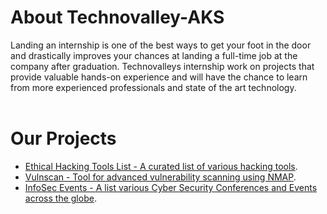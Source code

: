 <!--![Technovalley_Logo](https://www.technovalley.co.in/wp-content/uploads/2019/05/technovalley-new.png)-->
# About Technovalley-AKS
Landing an internship is one of the best ways to get your foot in the door and drastically improves your chances at landing a full-time job at the company after graduation. Technovalleys internship work on projects that provide valuable hands-on experience and will have the chance to learn from more experienced professionals and state of the art technology.
<br/><br/>
# Our Projects

- [Ethical Hacking Tools List - A curated list of various hacking tools](https://github.com/technovalley-aks/Ethical-Hacking-Tools).
- [Vulnscan - Tool for advanced vulnerability scanning using NMAP](https://github.com/technovalley-aks/Vulnscan).
- [InfoSec Events - A list various Cyber Security Conferences and Events across the globe](https://github.com/technovalley-aks/InfoSec-Events).

<!--

**Here are some ideas to get you started:**

🙋‍♀️ A short introduction - what is your organization all about?
🌈 Contribution guidelines - how can the community get involved?
👩‍💻 Useful resources - where can the community find your docs? Is there anything else the community should know?
🍿 Fun facts - what does your team eat for breakfast?
🧙 Remember, you can do mighty things with the power of [Markdown](https://docs.github.com/github/writing-on-github/getting-started-with-writing-and-formatting-on-github/basic-writing-and-formatting-syntax)
-->
